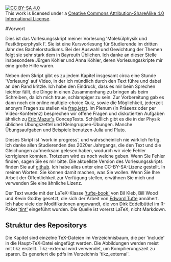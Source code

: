 [![CC BY-SA 4.0][cc-by-sa-shield]][cc-by-sa]    
This work is licensed under a
[Creative Commons Attribution-ShareAlike 4.0 International License][cc-by-sa].

[cc-by-sa]: http://creativecommons.org/licenses/by-sa/4.0/
[cc-by-sa-image]: https://licensebuttons.net/l/by-sa/4.0/88x31.png
[cc-by-sa-shield]: https://img.shields.io/badge/License-CC%20BY--SA%204.0-lightgrey.svg

#Vorwort

Dies ist das Vorlesungsskript meiner Vorlesung 'Molekülphysik und Festkörperphysik I'. Sie ist eine Kursvorlesung für  Studierende im dritten Jahr des Bachelorstudiums. Bei der Auswahl und Gewichtung der Themen folgt sie sehr stark dem in Bayreuth Üblichen. Ich danke an dieser Stelle insbesondere Jürgen Köhler und Anna Köhler, deren Vorlesungsskripte mir eine große Hilfe waren.

Neben dem Skript gibt es zu jedem Kapitel  insgesamt circa eine Stunde 'Vorlesung' auf Video, in der ich mündlich durch den Text führe und dabei an den Rand kritzle.
Ich habe den Eindruck, dass es mir beim Sprechen leichter fällt, die Dinge in einen Zusammenhang zu bringen als beim Schreiben, da ich mich traue, schlampiger zu sein. Zur Vorbereitung gab es dann noch ein online multiple-choice Quiz, sowie die Möglichkeit, jederzeit anonym Fragen zu stellen via [frag.jetzt](http://frag.jetzt). Im Plenum (in Präsenz oder per Video-Konferenz) besprechen wir offene Fragen und diskutierten Aufgaben ähnlich zu [Eric Mazur's](https://mazur.harvard.edu/research-areas/peer-instruction) 
ConcepTests.  Schließlich gibt es die in der Physik üblichen Übungszettel und Kleingruppen-Übungen. Manche Übungsaufgaben und Beispiele benutzen [Julia](https://julialang.org/)  und [Pluto](https://github.com/fonsp/Pluto.jl).



Dieses Skript ist 'work in progress', und wahrscheinlich nie wirklich fertig.  Ich danke allen Studierenden des 2020er Jahrgangs, die den Text und die Gleichungen aufmerksam gelesen haben, wodurch wir viele Fehler korrigieren konnten. Trotzdem wird es noch welche geben. Wenn Sie Fehler finden, sagen Sie es mir bitte. 
Die aktuellste Version des Vorlesungsskripts finden Sie auf [github](https://github.com/MarkusLippitz/Molekuele-und-Festkoerper). Ich habe alles unter eine CC-BY-SA-Lizenz gestellt. In meinen Worten: Sie können damit machen, was Sie wollen. Wenn Sie Ihre Arbeit der Öffentlichkeit zur Verfügung stellen, erwähnen Sie mich und verwenden Sie eine ähnliche Lizenz. 


Der Text wurde mit der LaTeX-Klasse ['tufte-book'](https://tufte-latex.github.io/tufte-latex/) von Bil Kleb, Bill Wood und Kevin Godby  gesetzt, die sich der Arbeit von [Edward Tufte](https://www.edwardtufte.com/) annähert. Ich habe viele der Modifikationen angewandt, die von Dirk Eddelbüttel im R-Paket ['tint'](https://dirk.eddelbuettel.com/code/tint.html) eingeführt wurden. Die Quelle ist vorerst LaTeX, nicht Markdown.




## Struktur des Repositorys

Die Kapitel sind einzelne TeX-Dateien im Verzeichnisbaum, die per 'include' in die Haupt-TeX-Datei eingefügt werden. Die Abbildungen werden meist mit tikz erstellt. Tikz-external wird verwendet, um Kompilierungszeit zu sparen. Es generiert die pdfs im Verzeichnis 'tikz_external'. 

